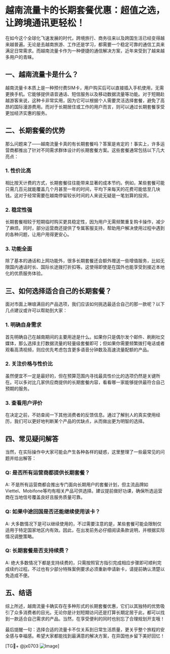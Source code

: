 # 越南流量卡的长期套餐优惠：超值之选，让跨境通讯更轻松！

在如今这个全球化飞速发展的时代，跨境旅行、商务往来以及跨国生活已经变得越来越普遍。无论是去越南旅游、工作还是学习，都需要一个稳定可靠的通信工具来满足日常需求。而越南流量卡作为一种便捷的通信解决方案，近年来受到了越来越多用户的青睐。

## 一、越南流量卡是什么？

越南流量卡本质上是一种预付费SIM卡，用户购买后可以直接插入手机使用，无需更换手机。它能够提供语音通话、短信服务以及移动数据流量等功能。对于短期赴越游客来说，这种卡非常实用，因为它可以根据个人需要灵活选择套餐，避免了高昂的国际漫游费用。而对于长期居住或工作的用户而言，则可以通过长期套餐享受更加经济实惠的服务。

## 二、长期套餐的优势

那么问题来了——越南流量卡真的有长期套餐吗？答案是肯定的！事实上，许多运营商都推出了针对不同需求群体设计的长期套餐方案。这些套餐通常包括以下几大亮点：

### 1. **性价比高**
相比按天计费的方式，长期套餐往往能带来显著的成本节约。例如，某些套餐可能只需几百元就能覆盖几个月甚至一年的时间，平均下来每天的花费可能低至几块钱。这对于经常需要在越南停留较长时间的人来说无疑是一笔划算的投资。

### 2. **稳定性强**
长期套餐相较于短期临时购买更具稳定性，因为用户无需频繁重复购卡操作，减少了麻烦。同时，部分运营商还提供了专属客服支持，帮助用户解决使用过程中遇到的各种问题，让用户用得更安心。

### 3. **功能全面**
除了基本的通话和上网功能外，很多长期套餐还会额外赠送一些增值服务，比如无限国内通话时长、国际长途拨打折扣等。这使得即使是在国外也能享受到接近本地化的优质服务体验。

## 三、如何选择适合自己的长期套餐？

面对市面上琳琅满目的产品选项，我们应该如何挑选最适合自己的那一款呢？以下几点建议或许可以帮助到大家：

### 1. 明确自身需求
首先明确自己在越南期间的主要用途是什么。如果你只是偶尔发个邮件、刷刷社交媒体，那么选择主打数据流量的轻量级套餐即可；但如果你需要频繁拨打电话或者观看高清视频，则应优先考虑包含更多语音分钟数及高速流量配额的产品。

### 2. 关注价格与性价比
虽然便宜不一定是最好的，但在预算范围内寻找最具性价比的选项仍然是关键所在。可以多对比几家供应商提供的长期套餐内容，看看哪一家能够提供最符合自己预期的服务。

### 3. 查看用户评价
在决定之前，不妨查阅一下其他消费者的反馈信息。通过了解别人的真实使用经历，我们可以更好地判断某个产品的优缺点，从而做出更为明智的选择。

## 四、常见疑问解答

当然，在实际操作中大家可能会产生各种各样的疑惑，这里整理了一些最常见的问题并给出解答：

### Q: 是否所有运营商都提供长期套餐？
A: 不是所有运营商都会推出专门面向长期用户的套餐计划，但主流品牌如Viettel、Mobifone等均有相关产品可供选择。建议提前做好功课，确保所选运营商在当地信号覆盖良好且服务质量可靠。

### Q: 如果中途回国是否还能继续使用该卡？
A: 大多数情况下是可以继续使用的，不过需要注意的是，某些套餐可能会限制仅适用于特定国家地区内有效。因此，在出发前务必仔细阅读条款说明，并根据实际情况调整策略。

### Q: 长期套餐是否支持续费？
A: 绝大多数情况下都是支持续费的，只需按照官方指引完成相应步骤即可顺利完成续约过程。不过也有少部分特殊案例要求必须重新申请新卡，请提前确认清楚以免造成不便。

## 五、结语

综上所述，越南流量卡确实存在多种形式的长期套餐优惠，它们以其独特的优势吸引了众多消费者的目光。无论你是计划短期访问还是打算长期定居于此，都可以找到一款适合自己需求的产品。当然，在享受便利的同时也别忘了合理规划开支哦！

最后提醒一句：选择合适的流量卡不仅关系到日常生活质量，更关乎整个旅程的安全感与幸福感。希望大家都能找到最满意的解决方案，在异国他乡留下美好回忆！

[TG💪+ @jx0703 ![Image](https://github.com/user-attachments/assets/dbca1d08-cadb-493c-b0ec-ad6f7a83f270)]